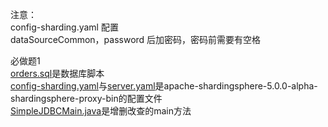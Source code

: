注意：  
config-sharding.yaml 配置  
dataSourceCommon，password 后加密码，密码前需要有空格  

必做题1  
[orders.sql](sqlSplit/config/orders.sql)是数据库脚本  
[config-sharding.yaml](sqlSplit/config/config-sharding.yaml)与[server.yaml](sqlSplit/config/server.yaml)是apache-shardingsphere-5.0.0-alpha-shardingsphere-proxy-bin的配置文件  
[SimpleJDBCMain.java](sqlSplit/src/main/java/com/qiuhh/java/jdbc/SimpleJDBCMain.java)是增删改查的main方法  